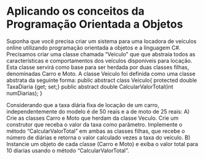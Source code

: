 # Aplicando os conceitos da Programação Orientada a Objetos
Suponha que você precisa criar um sistema para uma locadora de veículos online
utilizando programação orientada a objetos e a linguagem C#.
Precisamos criar uma classe chamada “Veiculo” que que abstraia todos as
características e comportamentos dos veículos disponíveis para locação. Esta
classe servirá como base para ser herdada por duas classes filhas, denominadas
Carro e Moto.
A classe Veiculo foi definida como uma classe abstrata da seguinte forma:
public abstract class Veículo{
protected double TaxaDiaria {get; set;}
public abstract double CalcularValorTotal(int numDiarias);
}

Considerando que a taxa diária fixa de locação de um carro, independentemente do
modelo é de 50 reais e a de moto de 25 reais:
A) Crie as classes Carro e Moto que herdam da classe Veculo. Crie um construtor
que receba o valor da taxa como parâmetro. Implemente o método
“CalcularValorTotal” em ambas as classes filhas, que recebe o número de diárias e
retorna o valor calculado vezes a taxa do veículo.
B) Instancie um objeto de cada classe (Carro e Moto) e exiba o valor total para 10
diarias usando o método “CalcularValorTotal”.
